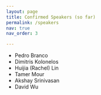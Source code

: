 ```yaml
---
layout: page
title: Confirmed Speakers (so far)
permalink: /speakers
nav: true
nav_order: 3

---
```


- Pedro Branco
- Dimitris Kolonelos
- Huijia (Rachel) Lin
- Tamer Mour
- Akshay Srinivasan
- David Wu

